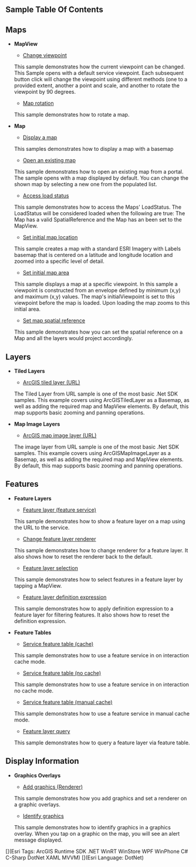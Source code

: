 ## Sample Table Of Contents
## Maps


- **MapView**

    * [Change viewpoint](ArcGISRuntime.Desktop.Samples/Samples/MapView/ChangeViewpoint)

    This sample demonstrates how the current viewpoint can be changed. This Sample opens with a default service viewpoint. Each subsequent button click will change the viewpoint using different methods (one to a provided extent, another a point and scale, and another to rotate the viewpoint by 90 degrees.

    * [Map rotation](ArcGISRuntime.Desktop.Samples/Samples/MapView/MapRotation)

    This sample demonstrates how to rotate a map.


- **Map**

    * [Display a map](ArcGISRuntime.Desktop.Samples/Samples/Map/DisplayMap)

    This samples demonstrates how to display a map with a basemap

    * [Open an existing map](ArcGISRuntime.Desktop.Samples/Samples/Map/OpenExistingMap)

    This sample demonstrates how to open an existing map from a portal. The sample opens with a map displayed by default. You can change the shown map by selecting a new one from the populated list.

    * [Access load status](ArcGISRuntime.Desktop.Samples/Samples/Map/AccessLoadStatus)

    This sample demonstrates how to access the Maps' LoadStatus. The LoadStatus will be considered loaded when the following are true: The Map has a valid SpatialReference and the Map has an been set to the MapView.

    * [Set initial map location](ArcGISRuntime.Desktop.Samples/Samples/Map/SetInitialMapLocation)

    This sample creates a map with a standard ESRI Imagery with Labels basemap that is centered on a latitude and longitude location and zoomed into a specific level of detail.

    * [Set initial map area](ArcGISRuntime.Desktop.Samples/Samples/Map/SetInitialMapArea)

    This sample displays a map at a specific viewpoint. In this sample a viewpoint is constructed from an envelope defined by minimum (x,y) and maximum (x,y) values. The map's initialViewpoint is set to this viewpoint before the map is loaded. Upon loading the map zooms to this initial area.

    * [Set map spatial reference](ArcGISRuntime.Desktop.Samples/Samples/Map/SetMapSpatialReference)

    This sample demonstrates how you can set the spatial reference on a Map and all the layers would project accordingly.

## Layers


- **Tiled Layers**

    * [ArcGIS tiled layer (URL)](ArcGISRuntime.Desktop.Samples/Samples/Layers/ArcGISTiledLayerUrl)

    The Tiled Layer from URL sample is one of the most basic .Net SDK samples. This example covers using ArcGISTiledLayer as a Basemap, as well as adding the required map and MapView elements. By default, this map supports basic zooming and panning operations.


- **Map Image Layers**

    * [ArcGIS map image layer (URL)](ArcGISRuntime.Desktop.Samples/Samples/Layers/ArcGISMapImageLayerUrl)

    The image layer from URL sample is one of the most basic .Net SDK samples. This example covers using ArcGISMapImageLayer as a Basemap, as well as adding the required map and MapView elements. By default, this map supports basic zooming and panning operations.

## Features


- **Feature Layers**

    * [Feature layer (feature service)](ArcGISRuntime.Desktop.Samples/Samples/Layers/FeatureLayerUrl)

    This sample demonstrates how to show a feature layer on a map using the URL to the service.

    * [Change feature layer renderer](ArcGISRuntime.Desktop.Samples/Samples/Layers/ChangeFeatureLayerRenderer)

    This sample demonstrates how to change renderer for a feature layer. It also shows how to reset the renderer back to the default.

    * [Feature layer selection](ArcGISRuntime.Desktop.Samples/Samples/Layers/FeatureLayerSelection)

    This sample demonstrates how to select features in a feature layer by tapping a MapView.

    * [Feature layer definition expression](ArcGISRuntime.Desktop.Samples/Samples/Layers/FeatureLayerDefinitionExpression)

    This sample demonstrates how to apply definition expression to a feature layer for filtering features. It also shows how to reset the definition expression.


- **Feature Tables**

    * [Service feature table (cache)](ArcGISRuntime.Desktop.Samples/Samples/Data/ServiceFeatureTableCache)

    This sample demonstrates how to use a feature service in on interaction cache mode.

    * [Service feature table (no cache)](ArcGISRuntime.Desktop.Samples/Samples/Data/ServiceFeatureTableNoCache)

    This sample demonstrates how to use a feature service in on interaction no cache mode.

    * [Service feature table (manual cache)](ArcGISRuntime.Desktop.Samples/Samples/Data/ServiceFeatureTableManualCache)

    This sample demonstrates how to use a feature service in manual cache mode.

    * [Feature layer query](ArcGISRuntime.Desktop.Samples/Samples/Data/FeatureLayerQuery)

    This sample demonstrates how to query a feature layer via feature table.

## Display Information


- **Graphics Overlays**

    * [Add graphics (Renderer)](ArcGISRuntime.Desktop.Samples/Samples/GraphicsOverlay/AddGraphicsRenderer)

    This sample demonstrates how you add graphics and set a renderer on a graphic overlays.

    * [Identify graphics](ArcGISRuntime.Desktop.Samples/Samples/GraphicsOverlay/IdentifyGraphics)

    This sample demonstrates how to identify graphics in a graphics overlay. When you tap on a graphic on the map, you will see an alert message displayed.



[](Esri Tags: ArcGIS Runtime SDK .NET WinRT WinStore WPF WinPhone C# C-Sharp DotNet XAML MVVM)
[](Esri Language: DotNet)
